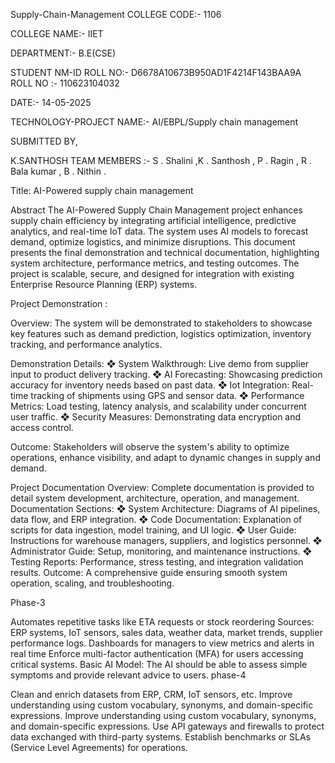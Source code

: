 Supply-Chain-Management COLLEGE CODE:- 1106

COLLEGE NAME:- IIET

DEPARTMENT:- B.E(CSE)

STUDENT NM-ID ROLL NO:- 
D6678A10673B950AD1F4214F143BAA9A
ROLL NO :- 110623104032

DATE:- 14-05-2025

TECHNOLOGY-PROJECT NAME:- AI/EBPL/Supply chain management

SUBMITTED BY,

K.SANTHOSH TEAM MEMBERS :- S . Shalini ,K . Santhosh , P . Ragin , R . Bala kumar , B . Nithin .

Title: AI-Powered supply chain management

Abstract The AI-Powered Supply Chain Management project enhances supply chain efficiency by integrating artificial intelligence, predictive analytics, and real-time IoT data. The system uses AI models to forecast demand, optimize logistics, and minimize disruptions. This document presents the final demonstration and technical documentation, highlighting system architecture, performance metrics, and testing outcomes. The project is scalable, secure, and designed for integration with existing Enterprise Resource Planning (ERP) systems.

Project Demonstration :

Overview: The system will be demonstrated to stakeholders to showcase key features such as demand prediction, logistics optimization, inventory tracking, and performance analytics.

Demonstration Details: ❖ System Walkthrough: Live demo from supplier input to product delivery tracking. ❖ AI Forecasting: Showcasing prediction accuracy for inventory needs based on past data. ❖ Iot Integration: Real-time tracking of shipments using GPS and sensor data. ❖ Performance Metrics: Load testing, latency analysis, and scalability under concurrent user traffic. ❖ Security Measures: Demonstrating data encryption and access control.

Outcome: Stakeholders will observe the system's ability to optimize operations, enhance visibility, and adapt to dynamic changes in supply and demand.

Project Documentation Overview: Complete documentation is provided to detail system development, architecture, operation, and management. Documentation Sections: ❖ System Architecture: Diagrams of AI pipelines, data flow, and ERP integration. ❖ Code Documentation: Explanation of scripts for data ingestion, model training, and UI logic. ❖ User Guide: Instructions for warehouse managers, suppliers, and logistics personnel. ❖ Administrator Guide: Setup, monitoring, and maintenance instructions. ❖ Testing Reports: Performance, stress testing, and integration validation results. Outcome: A comprehensive guide ensuring smooth system operation, scaling, and troubleshooting.

Phase-3

Automates repetitive tasks like ETA requests or stock reordering Sources: ERP systems, IoT sensors, sales data, weather data, market trends, supplier performance logs. Dashboards for managers to view metrics and alerts in real time Enforce multi-factor authentication (MFA) for users accessing critical systems. Basic AI Model: The AI should be able to assess simple symptoms and provide relevant advice to users. phase-4

Clean and enrich datasets from ERP, CRM, IoT sensors, etc. Improve understanding using custom vocabulary, synonyms, and domain-specific expressions. Improve understanding using custom vocabulary, synonyms, and domain-specific expressions. Use API gateways and firewalls to protect data exchanged with third-party systems. Establish benchmarks or SLAs (Service Level Agreements) for operations.
